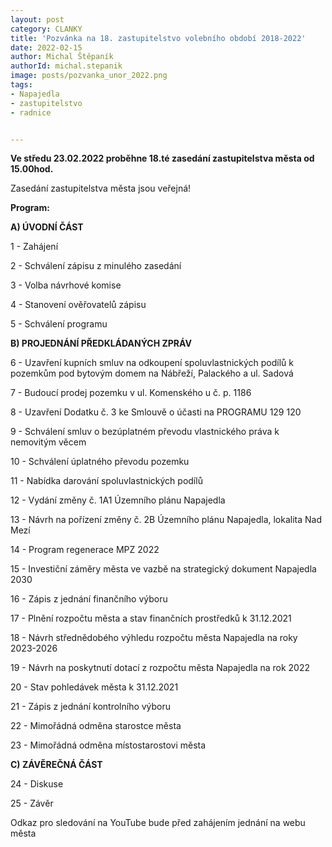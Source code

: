 ```yaml
---
layout: post
category: CLANKY
title: 'Pozvánka na 18. zastupitelstvo volebního období 2018-2022'
date: 2022-02-15
author: Michal Štěpaník
authorId: michal.stepanik
image: posts/pozvanka_unor_2022.png
tags: 
- Napajedla 
- zastupitelstvo 
- radnice


---
```


**Ve středu 23.02.2022 proběhne 18.té zasedání zastupitelstva města od 15.00hod.** 

Zasedání zastupitelstva města jsou veřejná!

**Program:**

**A) ÚVODNÍ ČÁST**

 1 - Zahájení
 
 2 - Schválení zápisu z minulého zasedání
 
 3 - Volba návrhové komise
 
 4 - Stanovení ověřovatelů zápisu
 
 5 - Schválení programu
 
**B) PROJEDNÁNÍ PŘEDKLÁDANÝCH ZPRÁV**

 6 - Uzavření kupních smluv na odkoupení spoluvlastnických podílů k pozemkům pod bytovým domem na Nábřeží, Palackého a ul. Sadová
 
 7 - Budoucí prodej pozemku v ul. Komenského u č. p. 1186
 
 8 - Uzavření Dodatku č. 3 ke Smlouvě o účasti na PROGRAMU 129 120 
 
 9 - Schválení smluv o bezúplatném převodu vlastnického práva k nemovitým věcem
 
10 - Schválení úplatného převodu pozemku

11 - Nabídka darování spoluvlastnických podílů

12 - Vydání změny č. 1A1 Územního plánu Napajedla

13 - Návrh na pořízení změny č. 2B Územního plánu Napajedla, lokalita Nad Mezí

14 - Program regenerace MPZ 2022

15 - Investiční záměry města ve vazbě na strategický dokument Napajedla 2030

16 - Zápis z jednání finančního výboru

17 - Plnění rozpočtu města a stav finančních prostředků k 31.12.2021

18 - Návrh střednědobého výhledu rozpočtu města Napajedla na roky 2023-2026

19 - Návrh na poskytnutí dotací z rozpočtu města Napajedla na rok 2022

20 - Stav pohledávek města k 31.12.2021

21 - Zápis z jednání kontrolního výboru

22 - Mimořádná odměna starostce města

23 - Mimořádná odměna místostarostovi města 


**C) ZÁVĚREČNÁ ČÁST**

24 - Diskuse

25 - Závěr

Odkaz pro sledování na YouTube bude před zahájením jednání na webu města
